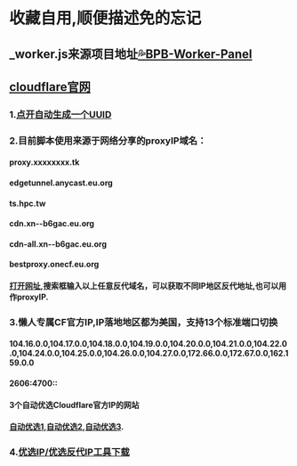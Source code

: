# 收藏自用,顺便描述免的忘记
## _worker.js来源项目地址[💦BPB-Worker-Panel](https://github.com/bia-pain-bache/BPB-Worker-Panel)
## [cloudflare官网](https://dash.cloudflare.com/)
### 1.[点开自动生成一个UUID](https://www.uuidgenerator.net)
### 2.目前脚本使用来源于网络分享的proxyIP域名：
#### proxy.xxxxxxxx.tk
#### edgetunnel.anycast.eu.org
#### ts.hpc.tw
#### cdn.xn--b6gac.eu.org
#### cdn-all.xn--b6gac.eu.org
#### bestproxy.onecf.eu.org
#### [打开网址](https://www.nslookup.io/),搜索框输入以上任意反代域名，可以获取不同IP地区反代地址,也可以用作proxyIP.

### 3.懒人专属CF官方IP,IP落地地区都为美国，支持13个标准端口切换
#### 104.16.0.0,104.17.0.0,104.18.0.0,104.19.0.0,104.20.0.0,104.21.0.0,104.22.0.0,104.24.0.0,104.25.0.0,104.26.0.0,104.27.0.0,172.66.0.0,172.67.0.0,162.159.0.0
#### 2606:4700::
#### 3个自动优选Cloudflare官方IP的网站
#### [自动优选1](https://ipdb.030101.xyz/bestcf/),[自动优选2](https://monitor.gacjie.cn/page/cloudflare/ipv4.html),[自动优选3](https://stock.hostmonit.com/CloudFlareYes).

### 4.[优选IP/优选反代IP工具下载](https://github.com/yonggekkk/Cloudflare_vless_trojan)


